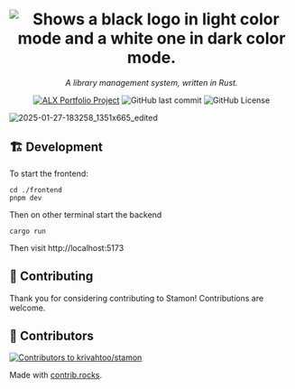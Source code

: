 <div align="center">
  <h1>
    <picture>
      <source media="(prefers-color-scheme: dark)" srcset="https://github.com/user-attachments/assets/c9b8bbe5-bd70-4335-a9d9-2e4d78b7f6a4">
      <source media="(prefers-color-scheme: light)" srcset="https://github.com/user-attachments/assets/913e8078-2842-4495-92b9-bc0d588f263d">
      <img alt="Shows a black logo in light color mode and a white one in dark color mode." src="https://github.com/user-attachments/assets/913e8078-2842-4495-92b9-bc0d588f263d">
    </picture>
  </h1>

  *A library management system, written in Rust.*

  [![ALX Portfolio Project](https://img.shields.io/badge/ALX-Portfolio_Project-%2331c554?logo=alx&label=&labelColor=%23002B56)](https://www.alxafrica.com/)
  ![GitHub last commit](https://img.shields.io/github/last-commit/krivahtoo/maktaba?style=flat&logo=git&logoColor=%23F05032)
  ![GitHub License](https://img.shields.io/github/license/krivahtoo/maktaba)
</div>

![2025-01-27-183258_1351x665_edited](https://github.com/user-attachments/assets/46ce158b-7b46-4b44-96f5-ea12fe604186)


## 🏗️ Development

To start the frontend:
```shell
cd ./frontend
pnpm dev
```

Then on other terminal start the backend

```shell
cargo run
```

Then visit http://localhost:5173

## 📝 Contributing

Thank you for considering contributing to Stamon! Contributions are welcome.

## 👷 Contributors
<a href="https://github.com/krivahtoo/stamon/graphs/contributors">
  <img src="https://contrib.rocks/image?repo=krivahtoo/maktaba" alt="Contributors to krivahtoo/stamon" />
</a>

Made with [contrib.rocks](https://contrib.rocks).
